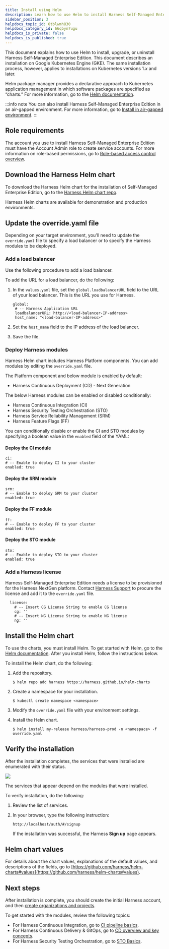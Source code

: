 ```yaml
---
title: Install using Helm
description: Learn how to use Helm to install Harness Self-Managed Enterprise Edition. 
sidebar_position: 3
helpdocs_topic_id: 6tblwmh830
helpdocs_category_id: 66qbyn7ugu
helpdocs_is_private: false
helpdocs_is_published: true
---
```


This document explains how to use Helm to install, upgrade, or uninstall Harness Self-Managed Enterprise Edition. This document describes an installation on Google Kubernetes Engine (GKE). The same installation process, however, applies to installations on Kubernetes versions 1.*x* and later.

Helm package manager provides a declarative approach to Kubernetes application management in which software packages are specified as “charts.” For more information, go to the [Helm documentation](https://helm.sh/docs/).

:::info note
You can also install Harness Self-Managed Enterprise Edition in an air-gapped environment. For more information, go to [Install in air-gapped environment](/docs/self-managed-enterprise-edition/self-managed-helm-based-install/install-in-an-air-gapped-environment/).
:::

## Role requirements

The account you use to install Harness Self-Managed Enterprise Edition must have the Account Admin role to create service accounts. For more information on role-based permissions, go to [Role-based access control overview](/docs/platform/role-based-access-control/rbac-in-harness/).

## Download the Harness Helm chart

To download the Harness Helm chart for the installation of Self-Managed Enterprise Edition, go to the [Harness Helm chart repo](https://github.com/harness/helm-charts/releases).

Harness Helm charts are available for demonstration and production environments.

## Update the override.yaml file

Depending on your target environment, you'll need to update the `override.yaml` file to specify a load balancer or to specify the Harness modules to be deployed.

### Add a load balancer

Use the following procedure to add a load balancer.

To add the URL for a load balancer, do the following:

1. In the `values.yaml` file, set the `global.loadbalancerURL` field to the URL of your load balancer. This is the URL you use for Harness.

   ```
   global:  
    # -- Harness Application URL  
    loadbalancerURL: http://<load-balancer-IP-address>  
    host_name: "<load-balancer-IP-address>"
   ```

2. Set the `host_name` field to the IP address of the load balancer.

3. Save the file.

### Deploy Harness modules

Harness Helm chart includes Harness Platform components. You can add modules by editing the `override.yaml` file.

<!-- PR-1002 -->
The Platform component and below module is enabled by default:

* Harness Continuous Deployment (CD) - Next Generation

The below Harness modules can be enabled or disabled conditionally: 

* Harness Continuous Integration (CI)
* Harness Security Testing Orchestration (STO)
* Harness Service Reliability Management (SRM)
* Harness Feature Flags (FF)

<!-- PR-1002 -->

You can conditionally disable or enable the CI and STO modules by specifying a boolean value in the `enabled` field of the YAML:

#### Deploy the CI module

```
ci:
# -- Enable to deploy CI to your cluster
enabled: true
```

<!-- PR-1002 -->
#### Deploy the SRM module

```
srm:
# -- Enable to deploy SRM to your cluster
enabled: true
```
<!-- PR-1002 -->

#### Deploy the FF module

```
ff:
# -- Enable to deploy FF to your cluster
enabled: true
```

#### Deploy the STO module

```
sto:
# -- Enable to deploy STO to your cluster
enabled: true
```

### Add a Harness license

Harness Self-Managed Enterprise Edition needs a license to be provisioned for the Harness NextGen platform. Contact [Harness Support](mailto:support@harness.io) to procure the license and add it to the `override.yaml` file.
```
  license:
    # -- Insert CG License String to enable CG license
    cg: ''
    # -- Insert NG License String to enable NG license
    ng: ''
```

## Install the Helm chart

To use the charts, you must install Helm. To get started with Helm, go to the [Helm documentation](https://helm.sh/docs/). After you install Helm, follow the instructions below.

To install the Helm chart, do the following:

1. Add the repository.

   ``` 
   $ helm repo add harness https://harness.github.io/helm-charts
   ```

2. Create a namespace for your installation.  

   ```
   $ kubectl create namespace <namespace>
   ```

3. Modify the `override.yaml` file with your environment settings.

4. Install the Helm chart.  

   ```
   $ helm install my-release harness/harness-prod -n <namespace> -f override.yaml
   ```

## Verify the installation

After the installation completes, the services that were installed are enumerated with their status.

![](./static/install-harness-self-managed-enterprise-edition-using-helm-ga-00.png)

The services that appear depend on the modules that were installed.

To verify installation, do the following:

1. Review the list of services.
2. In your browser, type the following instruction: 

   ``` 
   http://localhost/auth/#/signup
   ```

   If the installation was successful, the Harness **Sign up** page appears.

## Helm chart values

For details about the chart values, explanations of the default values, and descriptions of the fields, go to [https://github.com/harness/helm-charts#values](https://github.com/harness/helm-charts#values).

<!-- PR-1000 -->

## Next steps

After installation is complete, you should create the initial Harness account, and then [create organizations and projects](../../platform/organizations-and-projects/create-an-organization.md). 

To get started with the modules, review the following topics:

* For Harness Continuous Integration, go to [CI pipeline basics](../../continuous-integration/ci-quickstarts/ci-pipeline-basics.md).
* For Harness Continuous Delivery & GitOps, go to [CD overview and key concepts](/docs/continuous-delivery/get-started/cd-pipeline-basics.md).
* For Harness Security Testing Orchestration, go to [STO Basics](../../security-testing-orchestration/onboard-sto/security-testing-orchestration-basics.md).
